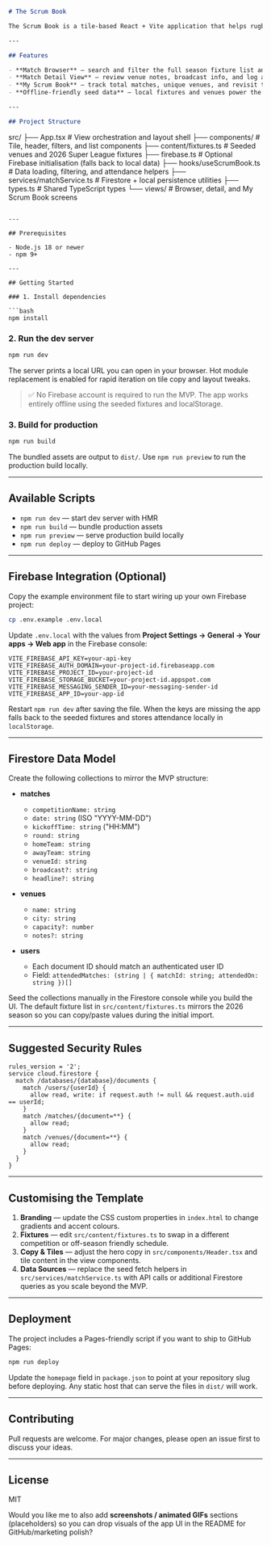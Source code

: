 
```md
# The Scrum Book

The Scrum Book is a tile-based React + Vite application that helps rugby league fans build a personal log of matches they have attended. The MVP focuses on a single competition (the 2026 Betfred Super League), ships with a seeded fixture list, and is ready to connect to your own Firebase project for persistence.

---

## Features

- **Match Browser** — search and filter the full season fixture list and mark games you attended.
- **Match Detail View** — review venue notes, broadcast info, and log a match to your Scrum Book in one click.
- **My Scrum Book** — track total matches, unique venues, and revisit the games you have already logged.
- **Offline-friendly seed data** — local fixtures and venues power the UI until you wire up Firestore.

---

## Project Structure

```

src/
├── App.tsx                  # View orchestration and layout shell
├── components/              # Tile, header, filters, and list components
├── content/fixtures.ts      # Seeded venues and 2026 Super League fixtures
├── firebase.ts              # Optional Firebase initialisation (falls back to local data)
├── hooks/useScrumBook.ts    # Data loading, filtering, and attendance helpers
├── services/matchService.ts # Firestore + local persistence utilities
├── types.ts                 # Shared TypeScript types
└── views/                   # Browser, detail, and My Scrum Book screens

````

---

## Prerequisites

- Node.js 18 or newer  
- npm 9+

---

## Getting Started

### 1. Install dependencies

```bash
npm install
````

### 2. Run the dev server

```bash
npm run dev
```

The server prints a local URL you can open in your browser. Hot module replacement is enabled for rapid iteration on tile copy and layout tweaks.

> ✅ No Firebase account is required to run the MVP. The app works entirely offline using the seeded fixtures and localStorage.

### 3. Build for production

```bash
npm run build
```

The bundled assets are output to `dist/`. Use `npm run preview` to run the production build locally.

---

## Available Scripts

* `npm run dev` — start dev server with HMR
* `npm run build` — bundle production assets
* `npm run preview` — serve production build locally
* `npm run deploy` — deploy to GitHub Pages

---

## Firebase Integration (Optional)

Copy the example environment file to start wiring up your own Firebase project:

```bash
cp .env.example .env.local
```

Update `.env.local` with the values from **Project Settings → General → Your apps → Web app** in the Firebase console:

```
VITE_FIREBASE_API_KEY=your-api-key
VITE_FIREBASE_AUTH_DOMAIN=your-project-id.firebaseapp.com
VITE_FIREBASE_PROJECT_ID=your-project-id
VITE_FIREBASE_STORAGE_BUCKET=your-project-id.appspot.com
VITE_FIREBASE_MESSAGING_SENDER_ID=your-messaging-sender-id
VITE_FIREBASE_APP_ID=your-app-id
```

Restart `npm run dev` after saving the file. When the keys are missing the app falls back to the seeded fixtures and stores attendance locally in `localStorage`.

---

## Firestore Data Model

Create the following collections to mirror the MVP structure:

* **matches**

  * `competitionName: string`
  * `date: string` (ISO "YYYY-MM-DD")
  * `kickoffTime: string` ("HH:MM")
  * `round: string`
  * `homeTeam: string`
  * `awayTeam: string`
  * `venueId: string`
  * `broadcast?: string`
  * `headline?: string`

* **venues**

  * `name: string`
  * `city: string`
  * `capacity?: number`
  * `notes?: string`

* **users**

  * Each document ID should match an authenticated user ID
  * Field: `attendedMatches: (string | { matchId: string; attendedOn: string })[]`

Seed the collections manually in the Firestore console while you build the UI.
The default fixture list in `src/content/fixtures.ts` mirrors the 2026 season so you can copy/paste values during the initial import.

---

## Suggested Security Rules

```text
rules_version = '2';
service cloud.firestore {
  match /databases/{database}/documents {
    match /users/{userId} {
      allow read, write: if request.auth != null && request.auth.uid == userId;
    }
    match /matches/{document=**} {
      allow read;
    }
    match /venues/{document=**} {
      allow read;
    }
  }
}
```

---

## Customising the Template

1. **Branding** — update the CSS custom properties in `index.html` to change gradients and accent colours.
2. **Fixtures** — edit `src/content/fixtures.ts` to swap in a different competition or off-season friendly schedule.
3. **Copy & Tiles** — adjust the hero copy in `src/components/Header.tsx` and tile content in the view components.
4. **Data Sources** — replace the seed fetch helpers in `src/services/matchService.ts` with API calls or additional Firestore queries as you scale beyond the MVP.

---

## Deployment

The project includes a Pages-friendly script if you want to ship to GitHub Pages:

```bash
npm run deploy
```

Update the `homepage` field in `package.json` to point at your repository slug before deploying. Any static host that can serve the files in `dist/` will work.

---

## Contributing

Pull requests are welcome. For major changes, please open an issue first to discuss your ideas.

---

## License

MIT


Would you like me to also add **screenshots / animated GIFs** sections (placeholders) so you can drop visuals of the app UI in the README for GitHub/marketing polish?


